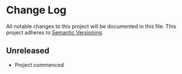 # Change Log
All notable changes to this project will be documented in this file.
This project adheres to [Semantic Versioning](http://semver.org/).

## Unreleased

* Project commenced
